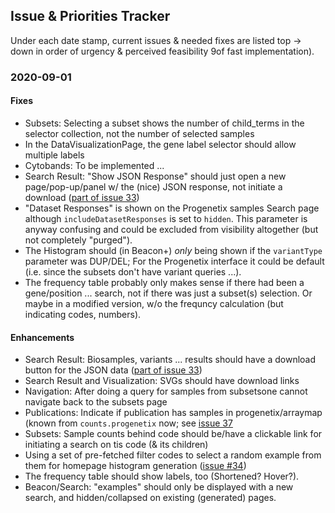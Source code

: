 ## Issue & Priorities Tracker

Under each date stamp, current issues & needed fixes are listed top -> down in
order of urgency & perceived feasibility 9of fast implementation).

### 2020-09-01

#### Fixes

*  Subsets: Selecting a subset shows the number of child_terms in the selector
collection, not the number of selected samples
*  In the DataVisualizationPage, the gene label selector should allow multiple
labels
* Cytobands: To be implemented ...
* Search Result: "Show JSON Response" should just open a new page/pop-up/panel w/
the (nice) JSON response, not initiate a download ([part of issue 33](https://github.com/ptoussai/progenetix-next/issues/33))
* "Dataset Responses" is shown on the Progenetix samples Search page although `includeDatasetResponses` is set to `hidden`. This parameter is anyway confusing
and could be excluded from visibility altogether (but not completely "purged").
* The Histogram should (in Beacon+) _only_ being shown if the `variantType`
parameter was DUP/DEL; For the Progenetix interface it could be default (i.e.
since the subsets don't have variant queries ...).
* The frequency table probably only makes sense if there had been a gene/position
... search, not if there was just a subset(s) selection. Or maybe in a modified
version, w/o the frequncy calculation (but indicating codes, numbers).

#### Enhancements

* Search Result: Biosamples, variants ... results should have a download button
for the JSON data ([part of issue 33](https://github.com/ptoussai/progenetix-next/issues/33))
* Search Result and Visualization: SVGs should have download links
* Navigation: After doing a query for samples from subsetsone cannot navigate back
to the subsets page
* Publications: Indicate if publication has samples in progenetix/arraymap (known
  from `counts.progenetix` now; see [issue 37](https://github.com/ptoussai/progenetix-next/issues/37)
* Subsets: Sample counts behind code should be/have a clickable link for initiating
a search on tis code (& its children)
* Using a set of pre-fetched filter codes to select a random example from them
for homepage histogram generation ([issue #34](https://github.com/ptoussai/progenetix-next/issues/34))
* The frequency table should show labels, too (Shortened? Hover?).
* Beacon/Search: "examples" should only be displayed with a new search, and hidden/collapsed
on existing (generated) pages.
